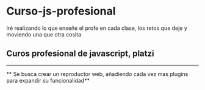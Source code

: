 # Curso-js-profesional
Iré realizando lo que enseñe el profe en cada clase, los retos que deje y moviendo una que otra cosita
## Curos profesional de javascript, platzi


------------
**
Se busca crear un reproductor web, añadiendo cada vez mas plugins para expandir su funcionalidad**
